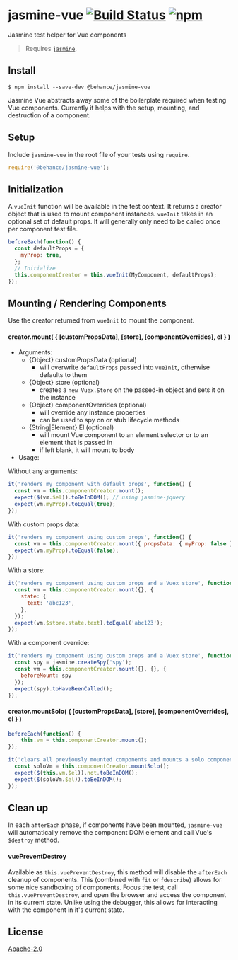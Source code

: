 # jasmine-vue [![Build Status](https://img.shields.io/travis/behance/jasmine-vue.svg)](http://travis-ci.org/behance/jasmine-vue) [![npm](https://img.shields.io/npm/v/@behance/jasmine-vue.svg)](https://www.npmjs.com/package/@behance/jasmine-vue)

Jasmine test helper for Vue components

> Requires [`jasmine`](https://github.com/jasmine/jasmine).

## Install

```
$ npm install --save-dev @behance/jasmine-vue
```

Jasmine Vue abstracts away some of the boilerplate required when testing Vue components. Currently it helps with the setup, mounting, and destruction of a component.

## Setup

Include `jasmine-vue` in the root file of your tests using `require`.

```javascript
require('@behance/jasmine-vue');
```

## Initialization

A `vueInit` function will be available in the test context. It returns a creator object that is used to mount component instances. `vueInit` takes in an optional set of default props. It will generally only need to be called once per component test file.

```javascript
beforeEach(function() {
  const defaultProps = {
    myProp: true,
  };
  // Initialize
  this.componentCreator = this.vueInit(MyComponent, defaultProps);
});
```

## Mounting / Rendering Components

Use  the creator returned from `vueInit` to mount the component.

#### creator.mount( { [customPropsData], [store], [componentOverrides], el } )

- Arguments:
    - {Object} customPropsData (optional)
        - will overwrite `defaultProps` passed into `vueInit`, otherwise defaults to them
    - {Object} store (optional)
        - creates a `new Vuex.Store` on the passed-in object and sets it on the instance
    - {Object} componentOverrides (optional)
        - will override any instance properties
        - can be used to spy on or stub lifecycle methods
    - {String|Element} El (optional)
        - will mount Vue component to an element selector or to an element that is passed in
        - if left blank, it will mount to body
- Usage:

Without any arguments:

```javascript
it('renders my component with default props', function() {
  const vm = this.componentCreator.mount();
  expect($(vm.$el)).toBeInDOM(); // using jasmine-jquery
  expect(vm.myProp).toEqual(true);
});
```

With custom props data:

```javascript
it('renders my component using custom props', function() {
  const vm = this.componentCreator.mount({ propsData: { myProp: false } });
  expect(vm.myProp).toEqual(false);
});
```

With a store:

```javascript
it('renders my component using custom props and a Vuex store', function() {
  const vm = this.componentCreator.mount({}, {
    state: {
      text: 'abc123',
    },
  });
  expect(vm.$store.state.text).toEqual('abc123');
});
```

With a component override:

```javascript
it('renders my component using custom props and a Vuex store', function() {
  const spy = jasmine.createSpy('spy');
  const vm = this.componentCreator.mount({}, {}, {
    beforeMount: spy
  });
  expect(spy).toHaveBeenCalled();
});
```

#### creator.mountSolo( { [customPropsData], [store], [componentOverrides], el } )

```javascript
beforeEach(function() {
    this.vm = this.componentCreator.mount();
});

it('clears all previously mounted components and mounts a solo component', function() {
  const soloVm = this.componentCreator.mountSolo();
  expect($(this.vm.$el)).not.toBeInDOM();
  expect($(soloVm.$el)).toBeInDOM();
});
```

## Clean up

In each `afterEach` phase, if components have been mounted, `jasmine-vue` will automatically remove the component DOM element and call Vue's `$destroy` method.

#### vuePreventDestroy

Available as `this.vuePreventDestroy`, this method will disable the `afterEach` cleanup of components. This (combined with `fit` or `fdescribe`) allows for some nice sandboxing of components. Focus the test, call `this.vuePreventDestroy`, and open the browser and access the component in its current state. Unlike using the debugger, this allows for interacting with the component in it's current state.

## License

[Apache-2.0](/LICENSE)
